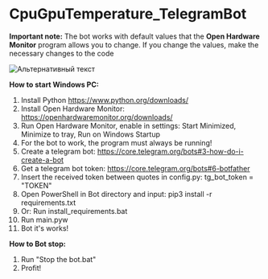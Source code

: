 # CpuGpuTemperature_TelegramBot
**Important note:**
The bot works with default values that the **Open Hardware Monitor** program allows you to change. If you change the values, make the necessary changes to the code

![Альтернативный текст](https://i.imgur.com/IT2pxYd.png "Подсказка")

**How to start Windows PC:**
1. Install Python https://www.python.org/downloads/
2. Install Open Hardware Monitor: https://openhardwaremonitor.org/downloads/
3. Run Open Hardware Monitor, enable in settings: Start Minimized, Minimize to tray, Run on Windows Startup
4. For the bot to work, the program must always be running!
5. Create a telegram bot: https://core.telegram.org/bots#3-how-do-i-create-a-bot
6. Get a telegram bot token: https://core.telegram.org/bots#6-botfather
7. Insert the received token between quotes in config.py: tg_bot_token = "TOKEN"
8. Open PowerShell in Bot directory and input: pip3 install -r requirements.txt
9. Or: Run install_requirements.bat
10. Run main.pyw
11. Bot it's works!

**How to Bot stop:**
1. Run "Stop the bot.bat"
2. Profit!

